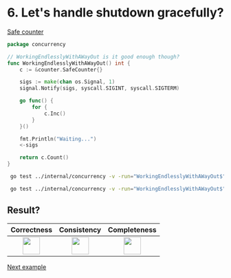 # 6. Let's handle shutdown gracefully?

[Safe counter](counter/safe.md)

```go
package concurrency

// WorkingEndlesslyWithAWayOut is it good enough though?
func WorkingEndlesslyWithAWayOut() int {
	c := &counter.SafeCounter{}

	sigs := make(chan os.Signal, 1)
	signal.Notify(sigs, syscall.SIGINT, syscall.SIGTERM)

	go func() {
		for {
			c.Inc()
		}
	}()

	fmt.Println("Waiting...")
	<-sigs

	return c.Count()
}
```

```bash
 go test ../internal/concurrency -v -run="WorkingEndlesslyWithAWayOut$" 
```

```bash
 go test ../internal/concurrency -v -run="WorkingEndlesslyWithAWayOut$" -race 
```

## Result?

|                                                 Correctness                                                 |                                                 Consistency                                                 |                                                Completeness                                                 |
|:-----------------------------------------------------------------------------------------------------------:|:-----------------------------------------------------------------------------------------------------------:|:-----------------------------------------------------------------------------------------------------------:|
| <img height="40" src="/Users/RGurevitch/workspace/talk/golang-concurrency/docs/images/yes.png" width="40"/> | <img height="40" src="/Users/RGurevitch/workspace/talk/golang-concurrency/docs/images/yes.png" width="40"/> | <img height="40" src="/Users/RGurevitch/workspace/talk/golang-concurrency/docs/images/yes.png" width="40"/> |

[Next example](example_7.md)